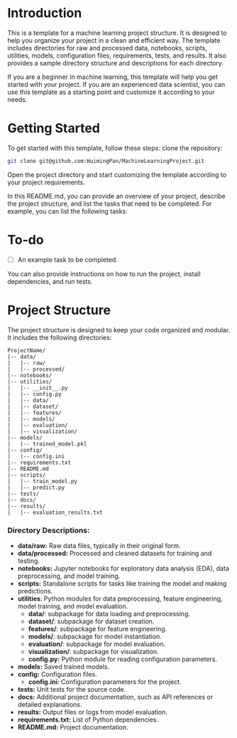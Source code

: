 # Introduction
This is a template for a machine learning project structure. 
It is designed to help you organize your project in a clean and efficient way. 
The template includes directories for raw and processed data, notebooks, scripts, utilities, models, configuration files, requirements, tests, and results. 
It also provides a sample directory structure and descriptions for each directory.

If you are a beginner in machine learning, this template will help you get started with your project.
If you are an experienced data scientist, you can use this template as a starting point and customize it according to your needs.

# Getting Started
To get started with this template, follow these steps:
clone the repository:
```bash
git clone git@github.com:HuimingPan/MachineLearningProject.git
```

Open the project directory and start customizing the template according to your project requirements.

In this README.md, you can provide an overview of your project, describe the project structure, and list the tasks that need to be completed.
For example, you can list the following tasks:
# To-do
- [ ] An example task to be completed.

You can also provide instructions on how to run the project, install dependencies, and run tests. 

# Project Structure
The project structure is designed to keep your code organized and modular.
It includes the following directories:
```plaintext
ProjectName/
|-- data/
|   |-- raw/
|   |-- processed/
|-- notebooks/
|-- utilities/
|   |-- __init__.py
|   |-- config.py
|   |-- data/
|   |-- dataset/
|   |-- features/
|   |-- models/
|   |-- evaluation/
|   |-- visualization/
|-- models/
|   |-- trained_model.pkl
|-- config/
|   |-- config.ini
|-- requirements.txt
|-- README.md
|-- scripts/
|   |-- train_model.py
|   |-- predict.py
|-- tests/
|-- docs/
|-- results/
|   |-- evaluation_results.txt
```

### Directory Descriptions:

- **data/raw:** Raw data files, typically in their original form.
- **data/processed:** Processed and cleaned datasets for training and testing.
- **notebooks:** Jupyter notebooks for exploratory data analysis (EDA), data preprocessing, and model training.
- **scripts:** Standalone scripts for tasks like training the model and making predictions.
- **utilities**: Python modules for data preprocessing, feature engineering, model training, and model evaluation.
  - **data/**: subpackage for data loading and preprocessing.
  - **dataset/**: subpackage for dataset creation.
  - **features/**: subpackage for feature engineering.
  - **models/**: subpackage for model instantiation.
  - **evaluation/**: subpackage for model evaluation.
  - **visualization/**: subpackage for visualization.
  - **config.py:** Python module for reading configuration parameters.
- **models:** Saved trained models.
- **config:** Configuration files.
  - **config.ini:** Configuration parameters for the project.
- **tests:** Unit tests for the source code.
- **docs:** Additional project documentation, such as API references or detailed explanations.
- **results:** Output files or logs from model evaluation.
- **requirements.txt:** List of Python dependencies.
- **README.md:** Project documentation.
